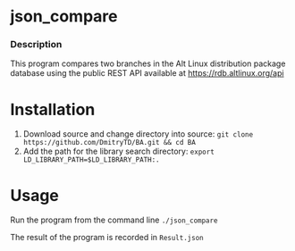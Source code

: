 # json_compare
### Description
This program compares two branches in the Alt Linux distribution package database using the public REST API available at https://rdb.altlinux.org/api

# Installation
1. Download source and change directory into source: `git clone https://github.com/DmitryTD/BA.git && cd BA`
2. Add the path for the library search directory: `export LD_LIBRARY_PATH=$LD_LIBRARY_PATH:.`
# Usage
Run the program from the command line
`./json_compare`

The result of the program is recorded in `Result.json`
